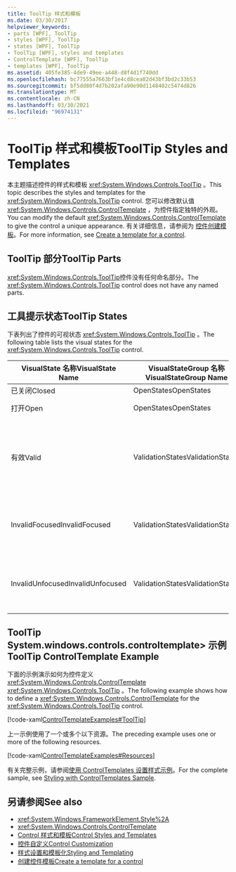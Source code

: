 ```yaml
---
title: ToolTip 样式和模板
ms.date: 03/30/2017
helpviewer_keywords:
- parts [WPF], ToolTip
- styles [WPF], ToolTip
- states [WPF], ToolTip
- ToolTip [WPF], styles and templates
- ControlTemplate [WPF], ToolTip
- templates [WPF], ToolTip
ms.assetid: 405fe385-4de9-49ee-a448-d8f4d1f740dd
ms.openlocfilehash: bc77555a7663bf1e4cd8cea82d43bf3bd2c33b53
ms.sourcegitcommit: bf5dd80f4d7b202afa90e90d1148402c5474d826
ms.translationtype: MT
ms.contentlocale: zh-CN
ms.lasthandoff: 03/30/2021
ms.locfileid: "96974131"
---
```

# <a name="tooltip-styles-and-templates"></a><span data-ttu-id="c5c4d-102">ToolTip 样式和模板</span><span class="sxs-lookup"><span data-stu-id="c5c4d-102">ToolTip Styles and Templates</span></span>
<span data-ttu-id="c5c4d-103">本主题描述控件的样式和模板 <xref:System.Windows.Controls.ToolTip> 。</span><span class="sxs-lookup"><span data-stu-id="c5c4d-103">This topic describes the styles and templates for the <xref:System.Windows.Controls.ToolTip> control.</span></span> <span data-ttu-id="c5c4d-104">您可以修改默认值 <xref:System.Windows.Controls.ControlTemplate> ，为控件指定独特的外观。</span><span class="sxs-lookup"><span data-stu-id="c5c4d-104">You can modify the default <xref:System.Windows.Controls.ControlTemplate> to give the control a unique appearance.</span></span> <span data-ttu-id="c5c4d-105">有关详细信息，请参阅为 [控件创建模板](/dotnet/desktop-wpf/themes/how-to-create-apply-template)。</span><span class="sxs-lookup"><span data-stu-id="c5c4d-105">For more information, see [Create a template for a control](/dotnet/desktop-wpf/themes/how-to-create-apply-template).</span></span>  
  
## <a name="tooltip-parts"></a><span data-ttu-id="c5c4d-106">ToolTip 部分</span><span class="sxs-lookup"><span data-stu-id="c5c4d-106">ToolTip Parts</span></span>  
 <span data-ttu-id="c5c4d-107"><xref:System.Windows.Controls.ToolTip>控件没有任何命名部分。</span><span class="sxs-lookup"><span data-stu-id="c5c4d-107">The <xref:System.Windows.Controls.ToolTip> control does not have any named parts.</span></span>  
  
## <a name="tooltip-states"></a><span data-ttu-id="c5c4d-108">工具提示状态</span><span class="sxs-lookup"><span data-stu-id="c5c4d-108">ToolTip States</span></span>  
 <span data-ttu-id="c5c4d-109">下表列出了控件的可视状态 <xref:System.Windows.Controls.ToolTip> 。</span><span class="sxs-lookup"><span data-stu-id="c5c4d-109">The following table lists the visual states for the <xref:System.Windows.Controls.ToolTip> control.</span></span>  
  
|<span data-ttu-id="c5c4d-110">VisualState 名称</span><span class="sxs-lookup"><span data-stu-id="c5c4d-110">VisualState Name</span></span>|<span data-ttu-id="c5c4d-111">VisualStateGroup 名称</span><span class="sxs-lookup"><span data-stu-id="c5c4d-111">VisualStateGroup Name</span></span>|<span data-ttu-id="c5c4d-112">描述</span><span class="sxs-lookup"><span data-stu-id="c5c4d-112">Description</span></span>|  
|-|-|-|  
|<span data-ttu-id="c5c4d-113">已关闭</span><span class="sxs-lookup"><span data-stu-id="c5c4d-113">Closed</span></span>|<span data-ttu-id="c5c4d-114">OpenStates</span><span class="sxs-lookup"><span data-stu-id="c5c4d-114">OpenStates</span></span>|<span data-ttu-id="c5c4d-115">默认状态。</span><span class="sxs-lookup"><span data-stu-id="c5c4d-115">The default state.</span></span>|  
|<span data-ttu-id="c5c4d-116">打开</span><span class="sxs-lookup"><span data-stu-id="c5c4d-116">Open</span></span>|<span data-ttu-id="c5c4d-117">OpenStates</span><span class="sxs-lookup"><span data-stu-id="c5c4d-117">OpenStates</span></span>|<span data-ttu-id="c5c4d-118"><xref:System.Windows.Controls.ToolTip>可见。</span><span class="sxs-lookup"><span data-stu-id="c5c4d-118">The <xref:System.Windows.Controls.ToolTip> is visible.</span></span>|  
|<span data-ttu-id="c5c4d-119">有效</span><span class="sxs-lookup"><span data-stu-id="c5c4d-119">Valid</span></span>|<span data-ttu-id="c5c4d-120">ValidationStates</span><span class="sxs-lookup"><span data-stu-id="c5c4d-120">ValidationStates</span></span>|<span data-ttu-id="c5c4d-121">控件使用 <xref:System.Windows.Controls.Validation> 类， <xref:System.Windows.Controls.Validation.HasError%2A?displayProperty=nameWithType> 附加属性为 `false` 。</span><span class="sxs-lookup"><span data-stu-id="c5c4d-121">The control uses the <xref:System.Windows.Controls.Validation> class and the <xref:System.Windows.Controls.Validation.HasError%2A?displayProperty=nameWithType> attached property is `false`.</span></span>|  
|<span data-ttu-id="c5c4d-122">InvalidFocused</span><span class="sxs-lookup"><span data-stu-id="c5c4d-122">InvalidFocused</span></span>|<span data-ttu-id="c5c4d-123">ValidationStates</span><span class="sxs-lookup"><span data-stu-id="c5c4d-123">ValidationStates</span></span>|<span data-ttu-id="c5c4d-124"><xref:System.Windows.Controls.Validation.HasError%2A?displayProperty=nameWithType>附加属性是 `true` 控件具有焦点。</span><span class="sxs-lookup"><span data-stu-id="c5c4d-124">The <xref:System.Windows.Controls.Validation.HasError%2A?displayProperty=nameWithType> attached property is `true` has the control has focus.</span></span>|  
|<span data-ttu-id="c5c4d-125">InvalidUnfocused</span><span class="sxs-lookup"><span data-stu-id="c5c4d-125">InvalidUnfocused</span></span>|<span data-ttu-id="c5c4d-126">ValidationStates</span><span class="sxs-lookup"><span data-stu-id="c5c4d-126">ValidationStates</span></span>|<span data-ttu-id="c5c4d-127"><xref:System.Windows.Controls.Validation.HasError%2A?displayProperty=nameWithType>附加属性是 `true` 控件没有焦点。</span><span class="sxs-lookup"><span data-stu-id="c5c4d-127">The <xref:System.Windows.Controls.Validation.HasError%2A?displayProperty=nameWithType> attached property is `true` has the control does not have focus.</span></span>|  
  
## <a name="tooltip-controltemplate-example"></a><span data-ttu-id="c5c4d-128">ToolTip System.windows.controls.controltemplate> 示例</span><span class="sxs-lookup"><span data-stu-id="c5c4d-128">ToolTip ControlTemplate Example</span></span>  
 <span data-ttu-id="c5c4d-129">下面的示例演示如何为控件定义 <xref:System.Windows.Controls.ControlTemplate> <xref:System.Windows.Controls.ToolTip> 。</span><span class="sxs-lookup"><span data-stu-id="c5c4d-129">The following example shows how to define a <xref:System.Windows.Controls.ControlTemplate> for the <xref:System.Windows.Controls.ToolTip> control.</span></span>  
  
 [!code-xaml[ControlTemplateExamples#ToolTip](~/samples/snippets/csharp/VS_Snippets_Wpf/ControlTemplateExamples/CS/resources/tooltip.xaml#tooltip)]  
  
 <span data-ttu-id="c5c4d-130">上一示例使用了一个或多个以下资源。</span><span class="sxs-lookup"><span data-stu-id="c5c4d-130">The preceding example uses one or more of the following resources.</span></span>  
  
 [!code-xaml[ControlTemplateExamples#Resources](~/samples/snippets/csharp/VS_Snippets_Wpf/ControlTemplateExamples/CS/resources/shared.xaml#resources)]  
  
 <span data-ttu-id="c5c4d-131">有关完整示例，请参阅[使用 ControlTemplates 设置样式示例](https://github.com/Microsoft/WPF-Samples/tree/master/Styles%20&%20Templates/IntroToStylingAndTemplating)。</span><span class="sxs-lookup"><span data-stu-id="c5c4d-131">For the complete sample, see [Styling with ControlTemplates Sample](https://github.com/Microsoft/WPF-Samples/tree/master/Styles%20&%20Templates/IntroToStylingAndTemplating).</span></span>  
  
## <a name="see-also"></a><span data-ttu-id="c5c4d-132">另请参阅</span><span class="sxs-lookup"><span data-stu-id="c5c4d-132">See also</span></span>

- <xref:System.Windows.FrameworkElement.Style%2A>
- <xref:System.Windows.Controls.ControlTemplate>
- [<span data-ttu-id="c5c4d-133">Control 样式和模板</span><span class="sxs-lookup"><span data-stu-id="c5c4d-133">Control Styles and Templates</span></span>](control-styles-and-templates.md)
- [<span data-ttu-id="c5c4d-134">控件自定义</span><span class="sxs-lookup"><span data-stu-id="c5c4d-134">Control Customization</span></span>](control-customization.md)
- [<span data-ttu-id="c5c4d-135">样式设置和模板化</span><span class="sxs-lookup"><span data-stu-id="c5c4d-135">Styling and Templating</span></span>](/dotnet/desktop-wpf/fundamentals/styles-templates-overview)
- [<span data-ttu-id="c5c4d-136">创建控件模板</span><span class="sxs-lookup"><span data-stu-id="c5c4d-136">Create a template for a control</span></span>](/dotnet/desktop-wpf/themes/how-to-create-apply-template)

